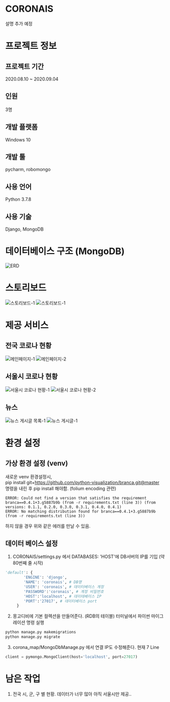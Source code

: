 # CORONAIS
설명 추가 예정
# 프로젝트 정보
## 프로젝트 기간
2020.08.10 ~ 2020.09.04
## 인원
3명
## 개발 플랫폼
Windows 10
## 개발 툴
pycharm, robomongo
## 사용 언어
Python 3.7.8
## 사용 기술
Django, MongoDB
# 데이터베이스 구조 (MongoDB)
![ERD](https://raw.githubusercontent.com/hackzoomuck/CORONAIS/master/coronais-photo/ERD.png)
# 스토리보드
![스토리보드-1](https://raw.githubusercontent.com/hackzoomuck/CORONAIS/master/coronais-photo/스토리보드1.jpg)
![스토리보드-1](https://raw.githubusercontent.com/hackzoomuck/CORONAIS/master/coronais-photo/스토리보드2.jpg)
# 제공 서비스
## 전국 코로나 현황
![메인페이지-1](https://raw.githubusercontent.com/hackzoomuck/CORONAIS/master/coronais-photo/mainpage-1.PNG)
![메인페이지-2](https://raw.githubusercontent.com/hackzoomuck/CORONAIS/master/coronais-photo/mainpage-2.PNG)
## 서울시 코로나 현황
![서울시 코로나 현황-1](https://raw.githubusercontent.com/hackzoomuck/CORONAIS/master/coronais-photo/detail-seoul-1.PNG)
![서울시 코로나 현황-2](https://raw.githubusercontent.com/hackzoomuck/CORONAIS/master/coronais-photo/detail-seoul-2.PNG)
## 뉴스
![뉴스 게시글 목록-1](https://raw.githubusercontent.com/hackzoomuck/CORONAIS/master/coronais-photo/corona-new-1.PNG)
![뉴스 게시글-1](https://raw.githubusercontent.com/hackzoomuck/CORONAIS/master/coronais-photo/corona-new-detail-1.PNG)
# 환경 설정
## 가상 환경 설정 (venv)
새로운 venv 환경설정시, <br>
pip install git+https://github.com/python-visualization/branca.git@master <br>
명령을 내린 후 pip install 해야함.
(folium encoding 관련)
```
ERROR: Could not find a version that satisfies the requirement branca==0.4.1+3.g5887b9b (from -r requirements.txt (line 3)) (from versions: 0.1.1, 0.2.0, 0.3.0, 0.3.1, 0.4.0, 0.4.1)
ERROR: No matching distribution found for branca==0.4.1+3.g5887b9b (from -r requirements.txt (line 3))
```
하지 않을 경우 위와 같은 에러를 만날 수 있음.
## 데이터 베이스 설정
1. CORONAIS/settings.py 에서 DATABASES: 'HOST'에 DB서버의 IP를 기입 (약 80번째 줄 시작)
```python
'default': {
        'ENGINE': 'djongo',
        'NAME': 'coronais', # DB명
        'USER': 'coronais', # 데이터베이스 계정
        'PASSWORD':'coronais', # 계정 비밀번호
        'HOST':'localhost', # 데이테베이스 IP
        'PORT':'27017', # 데이터베이스 port
     }
```
2. 몽고디비에 기본 컬렉션을 만들어준다. (RDB의 테이블)
터미널에서 파이썬 마이그레이션 명령 실행
```bash
python manage.py makemigrations
python manage.py migrate
```
3.  corona_map/MongoDbManage.py 에서 연결 IP도 수정해준다.
현재 7 Line
```python
client = pymongo.MongoClient(host='localhost', port=27017)
```

# 남은 작업
1. 전국 시, 군, 구 별 현황.
데이터가 너무 많아 아직 서울시만 제공..
